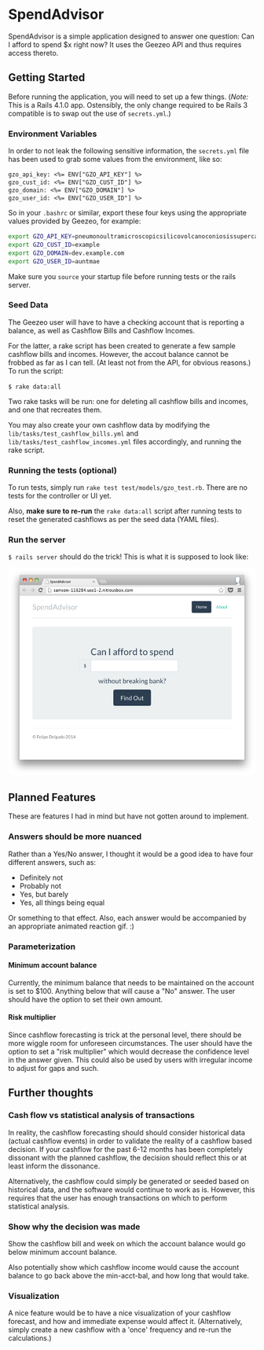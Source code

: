 # SpendAdvisor

SpendAdvisor is a simple application designed to answer one question:
Can I afford to spend $x right now? It uses the Geezeo API and thus
requires access thereto.

## Getting Started

Before running the application, you will need to set up a few
things. (*Note:* This is a Rails 4.1.0 app. Ostensibly, the only
change required to be Rails 3 compatible is to swap out the use of
`secrets.yml`.)

### Environment Variables

In order to not leak the following sensitive information, the
`secrets.yml` file has been used to grab some values from the
environment, like so:

```
gzo_api_key: <%= ENV["GZO_API_KEY"] %>
gzo_cust_id: <%= ENV["GZO_CUST_ID"] %>
gzo_domain: <%= ENV["GZO_DOMAIN"] %>
gzo_user_id: <%= ENV["GZO_USER_ID"] %>
```

So in your `.bashrc` or similar, export these four keys using the
appropriate values provided by Geezeo, for example:

```bash
export GZO_API_KEY=pneumonoultramicroscopicsilicovolcanoconiosissupercalifragilisticexpialidocious
export GZO_CUST_ID=example
export GZO_DOMAIN=dev.example.com
export GZO_USER_ID=auntmae
```

Make sure you `source` your startup file before running tests or the rails server.

### Seed Data

The Geezeo user will have to have a checking account that is reporting
a balance, as well as Cashflow Bills and Cashflow Incomes.

For the latter, a rake script has been created to generate a few
sample cashflow bills and incomes. However, the accout balance cannot
be frobbed as far as I can tell. (At least not from the API,
for obvious reasons.) To run the script:

`$ rake data:all`

Two rake tasks will be run: one for deleting all cashflow bills and
incomes, and one that recreates them.

You may also create your own cashflow data by modifying the
`lib/tasks/test_cashflow_bills.yml` and
`lib/tasks/test_cashflow_incomes.yml` files accordingly, and running
the rake script.

### Running the tests (optional)

To run tests, simply run `rake test test/models/gzo_test.rb`. There
are no tests for the controller or UI yet. 

Also, **make sure to re-run** the `rake data:all` script after running
tests to reset the generated cashflows as per the seed data (YAML
files).

### Run the server

`$ rails server` should do the trick! This is what it is supposed to look like:

![SpendAdvisor screenshot](app/assets/images/spendadvisor.png?raw=true)

## Planned Features

These are features I had in mind but have not gotten around to implement.

### Answers should be more nuanced

Rather than a Yes/No answer, I thought it would be a good idea to have
four different answers, such as:

* Definitely not
* Probably not
* Yes, but barely
* Yes, all things being equal

Or something to that effect. Also, each answer would be accompanied by
an appropriate animated reaction gif. :)

### Parameterization

#### Minimum account balance

Currently, the minimum balance that needs to be maintained on the
account is set to $100. Anything below that will cause a "No"
answer. The user should have the option to set their own amount.

#### Risk multiplier

Since cashflow forecasting is trick at the personal level, there
should be more wiggle room for unforeseen circumstances. The user
should have the option to set a "risk multiplier" which would decrease
the confidence level in the answer given. This could also be used by
users with irregular income to adjust for gaps and such.

## Further thoughts

### Cash flow vs statistical analysis of transactions 

In reality, the cashflow forecasting should should consider historical
data (actual cashflow events) in order to validate the reality of a
cashflow based decision. If your cashflow for the past 6-12 months has
been completely dissonant with the planned cashflow, the decision
should reflect this or at least inform the dissonance.

Alternatively, the cashflow could simply be generated or seeded based
on historical data, and the software would continue to work as
is. However, this requires that the user has enough transactions on
which to perform statistical analysis.

### Show why the decision was made

Show the cashflow bill and week on which the account balance would go
below minimum account balance.

Also potentially show which cashflow income would cause the account
balance to go back above the min-acct-bal, and how long that would
take.

### Visualization

A nice feature would be to have a nice visualization of your cashflow
forecast, and how and immediate expense would affect
it. (Alternatively, simply create a new cashflow with a 'once'
frequency and re-run the calculations.)
